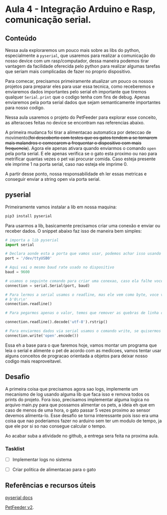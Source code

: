 # Aula 4 - Integração Arduino e Rasp, comunicação serial.

## Conteúdo

Nessa aula exploraremos um pouco mais sobre as libs do python, especialmente a `pyserial`, que usaremos para realizar a comunicação do nosso device com um rasp/computador, dessa maneira podemos tirar vantagem da facilidade oferecida pelo python para realizar algumas tarefas que seriam mais complicadas de fazer no proprio dispositivo.

Para comecar, precisamos primeiramente atualizar um pouco os nossos projetos para preparar eles para usar essa tecnica, como receberemos e enviaremos dados importantes pelo serial eh importante que tiremos qualquer `Serial.print` que o codigo tenha com fins de debug. Apenas enviaremos pela porta serial dados que sejam semanticamente importantes para nosso codigo.

Nessa aula usaremos o projeto do PetFeeder para explorar esse conceito, as alteracoes feitas no device se encontram nas referencias abaixo.

A primeira mudanca foi tirar a alimentacao automatica por deteccao de movimento(~~foi descoberto com testes que os gatos tendem a se tornarem mais malandros e comecarem a frequentar o dispositivo com mais frequencia~~). Agora ele apenas ativara quando enviarmos o comando `open` pela porta serial.
E ele apenas verifica se o gato esta proximo ou nao para metrificar quantas vezes o pet vai procurar comida. Caso esteja presente ele imprime 1 na porta serial, caso nao esteja ele imprime 0.

A partir desse ponto, nossa responsabilidade eh ler essas metricas e conseguir enviar a string open via porta serial.

## pyserial

Primeiramente vamos instalar a lib em nossa maquina:

```bash
pip3 install pyserial
```

Para usarmos a lib, basicamente precisamos criar uma conexão e enviar ou receber dados. O snippet abaixo faz isso de maneira bem simples:

```python
# importa a lib pyserial
import serial

# Declara aonde esta a porta que vamos usar, podemos achar isso usando a IDE do arduino
port = '/dev/ttyUSB0'

# Aqui vai o mesmo baud rate usado no dispositivo
baud = 9600

# usamos o seguinte comando para criar uma conexao, caso ela falhe voce recebera uma exception
connection = serial.Serial(port, baud)

# Para lermos a serial usamos o readline, mas ele vem como byte, voce vera algo como:
# b'0\r\n'
connection.readline()

# Para pegarmos apenas o valor, temos que remover as quebras de linha com o rstrip e colocar no encoding correto para converter o tipo de bytes para string.

connection.readline().decode('utf-8').rstrip()

# Para enviarmos dados via serial usamos o comando write, se quisermos enviar a palavra open, temos que usar o .encode para transformar a string em bytes para fazer o envio. Sem isso voce tera um erro TypeError: unicode strings are not supported, please encode to bytes
connection.write('open'.encode())
```

Essa eh a base para o que faremos hoje, vamos montar um programa que leia o serial e alimente o pet de acordo com as medicoes, vamos tentar usar alguns conceitos de progracao orientada a objetos para deixar nosso codigo mais reaproveitavel.

## Desafio

A primeira coisa que precisamos agora sao logs, implemente um mecanismo de log usando alguma lib que faca isso e remova todos os prints do projeto.
Fora isso, precisamos implementar alguma logica no arquivo main.py para que possamos alimentar os pets, a ideia eh que em caso de menos de uma hora, o gato passar 5 vezes proximo ao sensor devemos alimenta-lo.
Esse desafio se torna interessante pois isso era uma coisa que nao poderiamos fazer no arduino sem ter um modulo de tempo, ja que ele por si so nao consegue calcular o tempo.

Ao acabar suba a atividade no github, a entrega sera feita na proxima aula.

### Tasklist

* [ ] Implementar logs no sistema

* [ ] Criar politica de alimentacao para o gato


## Referências e recursos úteis

[pyserial docs](https://pythonhosted.org/pyserial/)

[PetFeeder v2](https://github.com/the-harry/pet_feeder/tree/v2.0.1).
